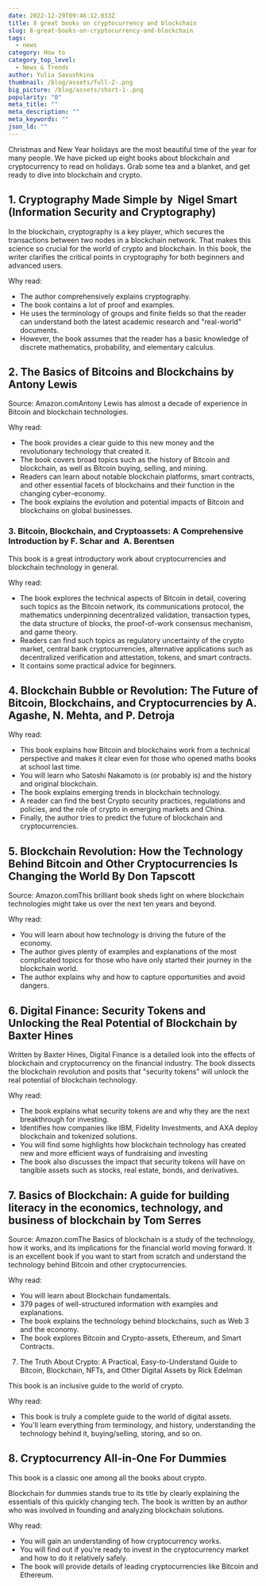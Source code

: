 ```yaml
---
date: 2022-12-29T09:46:12.033Z
title: 8 great books on cryptocurrency and blockchain
slug: 8-great-books-on-cryptocurrency-and-blockchain
tags:
  - news
category: How to
category_top_level:
  - News & Trends
author: Yulia Savushkina
thumbnail: /blog/assets/full-2-.png
big_picture: /blog/assets/short-1-.png
popularity: "0"
meta_title: ""
meta_description: ""
meta_keywords: ""
json_ld: ""
---
```

Christmas and New Year holidays are the most beautiful time of the year for many people. We have picked up eight books about blockchain and cryptocurrency to read on holidays. Grab some tea and a blanket, and get ready to dive into blockchain and crypto. 

## 1. Cryptography Made Simple by  Nigel Smart (Information Security and Cryptography)

In the blockchain, cryptography is a key player, which secures the transactions between two nodes in a blockchain network. That makes this science so crucial for the world of crypto and blockchain. In this book, the writer clarifies the critical points in cryptography for both beginners and advanced users. 

Why read: 

* The author comprehensively explains cryptography.
* The book contains a lot of proof and examples. 
* He uses the terminology of groups and finite fields so that the reader can understand both the latest academic research and "real-world" documents.
* However, the book assumes that the reader has a basic knowledge of discrete mathematics, probability, and elementary calculus.

## 2. The Basics of Bitcoins and Blockchains by Antony Lewis

Source: Amazon.comAntony Lewis has almost a decade of experience in Bitcoin and blockchain technologies. 

Why read: 

* The book provides a clear guide to this new money and the revolutionary technology that created it.
* The book covers broad topics such as the history of Bitcoin and blockchain, as well as Bitcoin buying, selling, and mining.
* Readers can learn about notable blockchain platforms, smart contracts, and other essential facets of blockchains and their function in the changing cyber-economy.
* The book explains the evolution and potential impacts of Bitcoin and blockchains on global businesses.

### 3. Bitcoin, Blockchain, and Cryptoassets: A Comprehensive Introduction by F. Schar and  A. Berentsen 

This book is a great introductory work about cryptocurrencies and blockchain technology in general. 

Why read: 

* The book explores the technical aspects of Bitcoin in detail, covering such topics as the Bitcoin network, its communications protocol, the mathematics underpinning decentralized validation, transaction types, the data structure of blocks, the proof-of-work consensus mechanism, and game theory.
* Readers can find such topics as regulatory uncertainty of the crypto market, central bank cryptocurrencies, alternative applications such as decentralized verification and attestation, tokens, and smart contracts.
* It contains some practical advice for beginners.

## 4. Blockchain Bubble or Revolution: The Future of Bitcoin, Blockchains, and Cryptocurrencies by A. Agashe, N. Mehta, and P. Detroja

Why read: 

* This book explains how Bitcoin and blockchains work from a technical perspective and makes it clear even for those who opened maths books at school last time. 
* You will learn who Satoshi Nakamoto is (or probably is) and the history and original blockchain.
* The book explains emerging trends in blockchain technology.
* A reader can find the best Crypto security practices, regulations and policies, and the role of crypto in emerging markets and China.
* Finally, the author tries to predict the future of blockchain and cryptocurrencies. 

## 5. Blockchain Revolution: How the Technology Behind Bitcoin and Other Cryptocurrencies Is Changing the World By Don Tapscott 

Source: Amazon.comThis brilliant book sheds light on where blockchain technologies might take us over the next ten years and beyond.

Why read: 

* You will learn about how technology is driving the future of the economy.
* The author gives plenty of examples and explanations of the most complicated topics for those who have only started their journey in the blockchain world.
* The author explains why and how to capture opportunities and avoid dangers.

## 6. Digital Finance: Security Tokens and Unlocking the Real Potential of Blockchain by Baxter Hines

Written by Baxter Hines, Digital Finance is a detailed look into the effects of blockchain and cryptocurrency on the financial industry. The book dissects the blockchain revolution and posits that "security tokens" will unlock the real potential of blockchain technology.

Why read: 

* The book explains what security tokens are and why they are the next breakthrough for investing.
* Identifies how companies like IBM, Fidelity Investments, and AXA deploy blockchain and tokenized solutions. 
* You will find some highlights how blockchain technology has created new and more efficient ways of fundraising and investing 
* The book also discusses the impact that security tokens will have on tangible assets such as stocks, real estate, bonds, and derivatives.

## 7. Basics of Blockchain: A guide for building literacy in the economics, technology, and business of blockchain by Tom Serres

Source: Amazon.comThe Basics of blockchain is a study of the technology, how it works, and its implications for the financial world moving forward. It is an excellent book if you want to start from scratch and understand the technology behind Bitcoin and other cryptocurrencies.

Why read: 

* You will learn about Blockchain fundamentals.
* 379 pages of well-structured information with examples and explanations.
* The book explains the technology behind blockchains, such as Web 3 and the economy.
* The book explores Bitcoin and Crypto-assets, Ethereum, and Smart Contracts. 

7. The Truth About Crypto: A Practical, Easy-to-Understand Guide to Bitcoin, Blockchain, NFTs, and Other Digital Assets by Rick Edelman

This book is an inclusive guide to the world of crypto. 

Why read: 

* This book is truly a complete guide to the world of digital assets. 
* You'll learn everything from terminology, and history, understanding the technology behind it, buying/selling, storing, and so on.

## 8. Cryptocurrency All-in-One For Dummies

This book is a classic one among all the books about crypto.

Blockchain for dummies stands true to its title by clearly explaining the essentials of this quickly changing tech. The book is written by an author who was involved in founding and analyzing blockchain solutions. 

Why read:

* You will gain an understanding of how cryptocurrency works.
* You will find out if you're ready to invest in the cryptocurrency market and how to do it relatively safely. 
* The book will provide details of leading cryptocurrencies like Bitcoin and Ethereum.